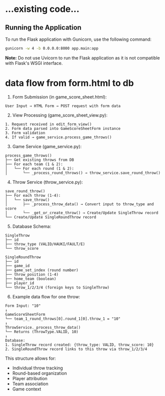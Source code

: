 # ...existing code...

## Running the Application

To run the Flask application with Gunicorn, use the following command:

```sh
gunicorn -w 4 -b 0.0.0.0:8000 app.main:app
```

**Note:** Do not use Uvicorn to run the Flask application as it is not compatible with Flask's WSGI interface.

# data flow from form.html to db

1. Form Submission (in game_score_sheet.html):

`User Input → HTML Form → POST request with form data`

2. View Processing (game_score_sheet_view.py):

```
1. Request received in edit_form_view()
2. Form data parsed into GameScoreSheetForm instance
3. Form validation
4. If valid → game_service.process_game_throws()
```

3. Game Service (game_service.py):

```
process_game_throws()
├── Get existing throws from DB
├── For each team (1 & 2):
│   └── For each round (1 & 2):
│       └── _process_round_throws() → throw_service.save_round_throw()
```

4. Throw Service (throw_service.py):

```
save_round_throw()
├── For each throw (1-4):
│   └── save_throw()
│       ├── _process_throw_data() → Convert input to throw_type and score
│       └── _get_or_create_throw() → Create/Update SingleThrow record
└── Create/Update SingleRoundThrow record
```

5. Database Schema:

```
SingleThrow
├── id
├── throw_type (VALID/HAUKI/FAULT/E)
└── throw_score

SingleRoundThrow
├── id
├── game_id
├── game_set_index (round number)
├── throw_position (1-4)
├── home_team (boolean)
├── player_id
└── throw_1/2/3/4 (foreign keys to SingleThrow)
```

6. Example data flow for one throw:

```
Form Input: "10"
↓
GameScoreSheetForm
└── team_1_round_throws[0].round_1[0].throw_1 = "10"
↓
ThrowService._process_throw_data()
└── Returns (ThrowType.VALID, 10)
↓
Database:
1. SingleThrow record created: {throw_type: VALID, throw_score: 10}
2. SingleRoundThrow record links to this throw via throw_1/2/3/4
```

This structure allows for:

- Individual throw tracking
- Round-based organization
- Player attribution
- Team association
- Game context
